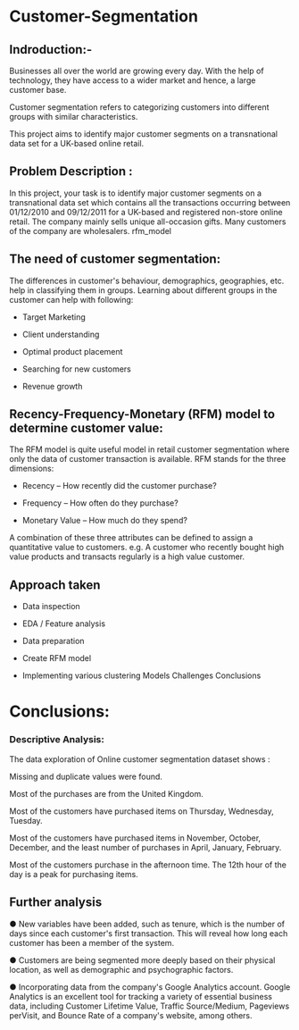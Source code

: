 # Customer-Segmentation

## Indroduction:-

Businesses all over the world are growing every day. With the help of 
technology, they have access to a wider market and hence, a large customer 
base. 

Customer segmentation refers to categorizing customers into different 
groups with similar characteristics.


This project aims to identify major customer segments on a transnational data set for a UK-based online retail.

## Problem Description :

In this project, your task is to identify major customer segments on a transnational data set which contains all the transactions occurring between 01/12/2010 and 09/12/2011 for a UK-based and registered non-store online retail. The company mainly sells unique all-occasion gifts. Many customers of the company are wholesalers. rfm_model

## The need of customer segmentation:

The differences in customer's behaviour, demographics, geographies, etc. help in classifying them in groups. Learning about different groups in the customer can help with following:

* Target Marketing

* Client understanding

* Optimal product placement

* Searching for new customers

* Revenue growth

## Recency-Frequency-Monetary (RFM) model to determine customer value:

The RFM model is quite useful model in retail customer segmentation where only the data of customer transaction is available. RFM stands for the three dimensions:

* Recency – How recently did the customer purchase?

* Frequency – How often do they purchase?

* Monetary Value – How much do they spend?

A combination of these three attributes can be defined to assign a quantitative value to customers. e.g. A customer who recently bought high value products and transacts regularly is a high value customer.

## Approach taken

* Data inspection

* EDA / Feature analysis

* Data preparation

* Create RFM model

* Implementing various clustering Models Challenges Conclusions

# Conclusions:

### Descriptive Analysis:

The data exploration of Online customer segmentation dataset shows :

Missing and duplicate values were found.

Most of the purchases are from the United Kingdom.

Most of the customers have purchased items on Thursday, Wednesday, Tuesday.

Most of the customers have purchased items in November, October, December, and the least number of purchases in April, January, February.

Most of the customers purchase in the afternoon time. The 12th hour of the day is a peak for purchasing items.


## Further analysis

● New variables have been added, such as tenure, which is the number of days since each customer's first transaction. This will reveal how long each customer has been a member of the system.

● Customers are being segmented more deeply based on their physical location, as well as demographic and psychographic factors.

● Incorporating data from the company's Google Analytics account. Google Analytics is an excellent tool for tracking a variety of essential business data, including Customer Lifetime Value, Traffic Source/Medium, Pageviews perVisit, and Bounce Rate of a company's website, among others.
